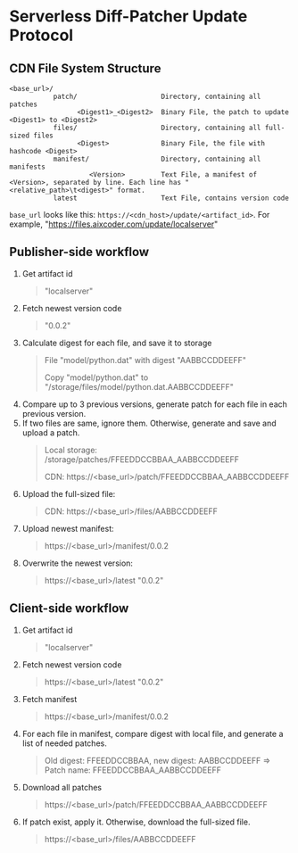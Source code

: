 # Serverless Diff-Patcher Update Protocol

## CDN File System Structure

```
<base_url>/
           patch/                     Directory, containing all patches
                 <Digest1>_<Digest2>  Binary File, the patch to update <Digest1> to <Digest2>
           files/                     Directory, containing all full-sized files
                 <Digest>             Binary File, the file with hashcode <Digest>
           manifest/                  Directory, containing all manifests
                    <Version>         Text File, a manifest of <Version>, separated by line. Each line has "<relative_path>\t<digest>" format.
           latest                     Text File, contains version code
```

`base_url` looks like this: `https://<cdn_host>/update/<artifact_id>`.
For example, "https://files.aixcoder.com/update/localserver"

## Publisher-side workflow

1. Get artifact id
      > "localserver"
2. Fetch newest version code
      > "0.0.2"
3. Calculate digest for each file, and save it to storage
      > File "model/python.dat" with digest "AABBCCDDEEFF"
      > 
      > Copy "model/python.dat" to "/storage/files/model/python.dat.AABBCCDDEEFF"
4. Compare up to 3 previous versions, generate patch for each file in each previous version.
5. If two files are same, ignore them. Otherwise, generate and save and upload a patch.
      > Local storage: /storage/patches/FFEEDDCCBBAA_AABBCCDDEEFF
      > 
      > CDN: https://<base_url>/patch/FFEEDDCCBBAA_AABBCCDDEEFF
      > 
6. Upload the full-sized file:
      > CDN: https://<base_url>/files/AABBCCDDEEFF
7. Upload newest manifest:
      > https://<base_url>/manifest/0.0.2
8. Overwrite the newest version:
      > https://<base_url>/latest "0.0.2"

## Client-side workflow

1. Get artifact id
      > "localserver"
2. Fetch newest version code
      > https://<base_url>/latest "0.0.2"
3. Fetch manifest
      > https://<base_url>/manifest/0.0.2
4. For each file in manifest, compare digest with local file, and generate a list of needed patches.
      > Old digest: FFEEDDCCBBAA, new digest: AABBCCDDEEFF => Patch name: FFEEDDCCBBAA_AABBCCDDEEFF
5. Download all patches
      > https://<base_url>/patch/FFEEDDCCBBAA_AABBCCDDEEFF
6. If patch exist, apply it. Otherwise, download the full-sized file.
      > https://<base_url>/files/AABBCCDDEEFF
